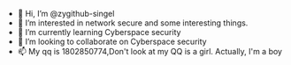 - 👋 Hi, I’m @zygithub-singel
- 👀 I’m interested in network secure and some interesting things.
- 🌱 I’m currently learning Cyberspace security
- 💞️ I’m looking to collaborate on Cyberspace security
- 📫 My qq is 1802850774,Don't look at my QQ is a girl. Actually, I'm a boy

<!---
zygithub-singel/zygithub-singel is a ✨ special ✨ repository because its `README.md` (this file) appears on your GitHub profile.
You can click the Preview link to take a look at your changes.
--->
